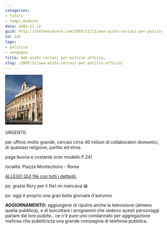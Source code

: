 ```yaml
---
categories:
- futuro
- tempi-moderni
date: 2005-11-11
guid: http://stefanocecere.com/2005/11/11/aaa-aiuto-cercasi-per-pulizie-ufficio/
id: 142
tags:
- politica
- vergogna
title: AAA aiuto cercasi per pulizie ufficio…
slug: /2005/11/aaa-aiuto-cercasi-per-pulizie-ufficio/
---
```


[![](../../../assets/img/post/2005/montecitorio.jpg)](../../../assets/img/post/2005/parlamento_pulito.pdf)

URGENTE:
  
per ufficio molto grande, cercasi circa 40 milioni di collaboratori domestici, di qualsiasi religione, partito ed etnia.
  
paga buona e costante (con modello F.24)

località: Piazza Montecitorio - Roma

[ALLEGO QUI file con tutti i dettagli.](../../../assets/img/post/2005/parlamento_pulito.pdf)

ps: grazie Rory per il file! mi mancava 😀
  
ps: oggi è proprio una gran bella giornata d'autunno

**AGGIORNAMENTO:** aggiungerei di ripulire anche la televisione (almeno quella pubblica), e di boicottare i programmi che vedono questi personaggi parlare dal loro pulpito.. ce n'è pure uno condannato per aggregazione mafiosa che pubblicizza una grande compagnia di telefonia pubblica..